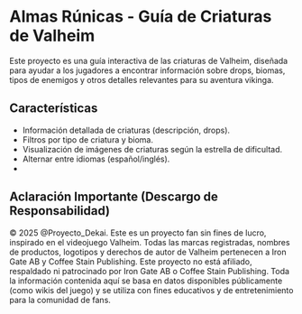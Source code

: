 # Almas Rúnicas - Guía de Criaturas de Valheim

Este proyecto es una guía interactiva de las criaturas de Valheim, diseñada para ayudar a los jugadores a encontrar información sobre drops, biomas, tipos de enemigos y otros detalles relevantes para su aventura vikinga.

## Características

* Información detallada de criaturas (descripción, drops).
* Filtros por tipo de criatura y bioma.
* Visualización de imágenes de criaturas según la estrella de dificultad.
* Alternar entre idiomas (español/inglés).
* 
## Aclaración Importante (Descargo de Responsabilidad)

© 2025 @Proyecto_Dekai. Este es un proyecto fan sin fines de lucro, inspirado en el videojuego Valheim.
Todas las marcas registradas, nombres de productos, logotipos y derechos de autor de Valheim pertenecen a Iron Gate AB y Coffee Stain Publishing. Este proyecto no está afiliado, respaldado ni patrocinado por Iron Gate AB o Coffee Stain Publishing. Toda la información contenida aquí se basa en datos disponibles públicamente (como wikis del juego) y se utiliza con fines educativos y de entretenimiento para la comunidad de fans.

